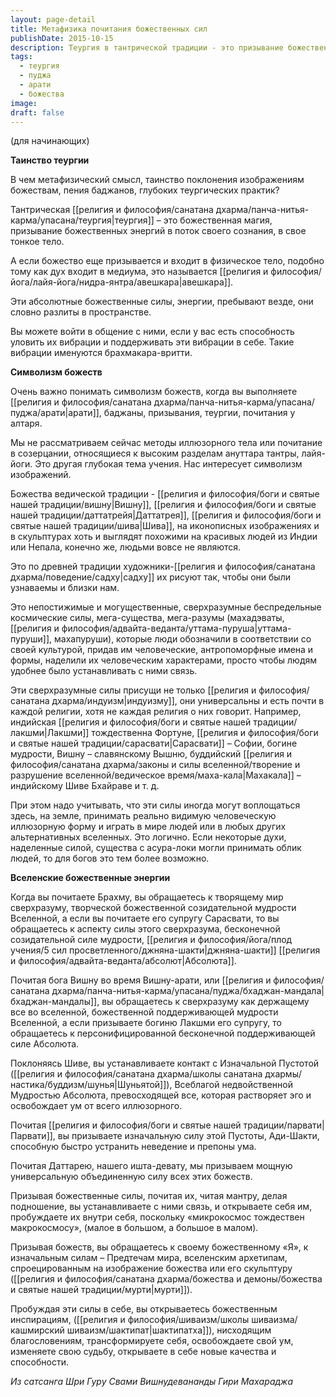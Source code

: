 ```yaml
---
layout: page-detail
title: Метафизика почитания божественных сил
publishDate: 2015-10-15
description: Теургия в тантрической традиции - это призывание божественных энергий (брахмакара-вритти) через ритуалы, мантры и символизм. Божества (Вишну, Шива, Лакшми и др.) представляют универсальные космические силы, а не антропоморфных существ. Поклонение через арати, баджаны или пуджу пробуждает эти силы в микрокосме человека, открывая доступ к шактипатху (божественным инспирациям) и трансформируя сознание. Таким образом, ритуалы - не суеверие, а метафизический диалог с архетипами Вселенной, ведущий к освобождению ума и изменению судьбы.
tags:
  - теургия
  - пуджа
  - арати
  - божества
image: 
draft: false
---
```

(для начинающих)

**Таинство теургии**

В чем метафизический смысл, таинство поклонения изображениям божествам, пения баджанов, глубоких теургических практик?

Тантрическая [[религия и философия/санатана дхарма/панча-нитья-карма/упасана/теургия|теургия]] – это божественная магия, призывание божественных энергий в поток своего сознания, в свое тонкое тело.

А если божество еще призывается и входит в физическое тело, подобно тому как дух входит в медиума, это называется [[религия и философия/йога/лайя-йога/нидра-янтра/авешкара|авешкара]].

Эти абсолютные божественные силы, энергии, пребывают везде, они словно разлиты в пространстве.

Вы можете войти в общение с ними, если у вас есть способность уловить их вибрации и поддерживать эти вибрации в себе. Такие вибрации именуются брахмакара-вритти.

**Символизм божеств**

Очень важно понимать символизм божеств, когда вы выполняете [[религия и философия/санатана дхарма/панча-нитья-карма/упасана/пуджа/арати|арати]], баджаны, призывания, теургии, почитания у алтаря.

Мы не рассматриваем сейчас методы иллюзорного тела или почитание в созерцании, относящиеся к высоким разделам ануттара тантры, лайя-йоги. Это другая глубокая тема учения. Нас интересует символизм изображений.

Божества ведической традиции - [[религия и философия/боги и святые нашей традиции/вишну|Вишну]], [[религия и философия/боги и святые нашей традиции/даттатрейя|Даттатрея]], [[религия и философия/боги и святые нашей традиции/шива|Шива]], на иконописных изображениях и в скульптурах хоть и выглядят похожими на красивых людей из Индии или Непала, конечно же, людьми вовсе не являются.

Это по древней традиции художники-[[религия и философия/санатана дхарма/поведение/садху|садху]] их рисуют так, чтобы они были узнаваемы и близки нам.

Это непостижимые и могущественные, сверхразумные беспредельные космические силы, мега-существа, мега-разумы (махадэваты, [[религия и философия/адвайта-веданта/уттама-пуруша|уттама-пуруши]], махапуруши), которые люди обозначили в соответствии со своей культурой, придав им человеческие, антропоморфные имена и формы, наделили их человеческим характерами, просто чтобы людям удобнее было устанавливать с ними связь.

Эти сверхразумные силы присущи не только [[религия и философия/санатана дхарма/индуизм|индуизму]], они универсальны и есть почти в каждой религии, хотя не каждая религия о них говорит. Например, индийская [[религия и философия/боги и святые нашей традиции/лакшми|Лакшми]] тождественна Фортуне, [[религия и философия/боги и святые нашей традиции/сарасвати|Сарасвати]] – Софии, богине мудрости, Вишну – славянскому Вышню, буддийский [[религия и философия/санатана дхарма/законы и силы вселенной/творение и разрушение вселенной/ведическое время/маха-кала|Махакала]] – индийскому Шиве Бхайраве и т. д.

При этом надо учитывать, что эти силы иногда могут воплощаться здесь, на земле, принимать реально видимую человеческую иллюзорную форму и играть в мире людей или в любых других альтернативных вселенных. Это логично. Если некоторые духи, наделенные силой, существа с асура-локи могли принимать облик людей, то для богов это тем более возможно.

**Вселенские божественные энергии**

Когда вы почитаете Брахму, вы обращаетесь к творящему мир сверхразуму, творческой божественной созидательной мудрости Вселенной, а если вы почитаете его супругу Сарасвати, то вы обращаетесь к аспекту силы этого сверхразума, бесконечной созидательной силе мудрости, [[религия и философия/йога/плод учения/5 сил просветленного/джняна-шакти|джняна-шакти]] [[религия и философия/адвайта-веданта/абсолют|Абсолюта]].

Почитая бога Вишну во время Вишну-арати, или [[религия и философия/санатана дхарма/панча-нитья-карма/упасана/пуджа/бхаджан-мандала|бхаджан-мандалы]], вы обращаетесь к сверхразуму как держащему все во вселенной, божественной поддерживающей мудрости Вселенной, а если призываете богиню Лакшми его супругу, то обращаетесь к персонифицированной бесконечной поддерживающей силе Абсолюта.

Поклоняясь Шиве, вы устанавливаете контакт с Изначальной Пустотой ([[религия и философия/санатана дхарма/школы санатана дхармы/настика/буддизм/шунья|Шуньятой]]), Всеблагой недвойственной Мудростью Абсолюта, превосходящей все, которая растворяет эго и освобождает ум от всего иллюзорного. 

Почитая [[религия и философия/боги и святые нашей традиции/парвати|Парвати]], вы призываете изначальную силу этой Пустоты, Ади-Шакти, способную быстро устранить неведение и препоны ума.

Почитая Даттарею, нашего ишта-девату, мы призываем мощную универсальную объединенную силу всех этих божеств.

Призывая божественные силы, почитая их, читая мантру, делая подношение, вы устанавливаете с ними связь, и открываете себя им, пробуждаете их внутри себя, поскольку «микрокосмос тождествен макрокосмосу», (малое в большом, а большое в малом).

Призывая божеств, вы обращаетесь к своему божественному «Я», к изначальным силам – Предтечам мира, вселенским архетипам, спроецированным на изображение божества или его скульптуру ([[религия и философия/санатана дхарма/божества и демоны/божества и святые нашей традиции/мурти|мурти]]).

Пробуждая эти силы в себе, вы открываетесь божественным инспирациям, ([[религия и философия/шиваизм/школы шиваизма/кашмирский шиваизм/шактипат|шактипатха]]), нисходящим благословениям, трансформируете себя, освобождаете свой ум, изменяете свою судьбу, открываете в себе новые качества и способности.

*Из сатсанга Шри Гуру Свами Вишнудевананды Гири Махараджа*

